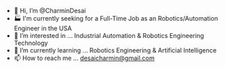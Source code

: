 - 👋 Hi, I’m @CharminDesai
- 🏭 I'm currently seeking for a Full-Time Job as an Robotics/Automation Engineer in the USA
- 👀 I’m interested in ... Industrial Automation & Robotics Engineering Technology
- 🌱 I’m currently learning ... Robotics Engineering & Artificial Intelligence
- 📫 How to reach me ... desaicharmin@gmail.com 
